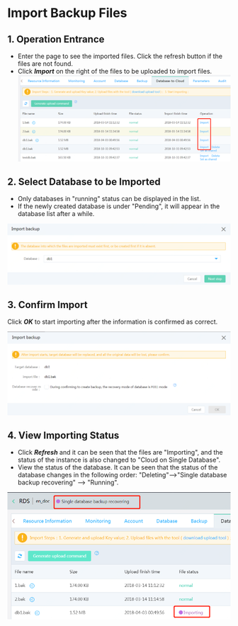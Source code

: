 # Import Backup Files
## 1. Operation Entrance
- Enter the page to see the imported files. Click the refresh button if the files are not found.
- Click ***Import*** on the right of the files to be uploaded to import files.
![Import Backup 1](../../../image/RDS/Import-Backup-1.png)

## 2. Select Database to be Imported
- Only databases in "running" status can be displayed in the list.
- If the newly created database is under "Pending", it will appear in the database list after a while.

![Import Backup 2](../../../image/RDS/Import-Backup-2.png)

## 3. Confirm Import
Click ***OK*** to start importing after the information is confirmed as correct.

![Import Backup 3](../../../image/RDS/Import-Backup-3.png)
         
## 4. View Importing Status
- Click ***Refresh*** and it can be seen that the files are "Importing", and the status of the instance is also changed to "Cloud on Single Database". 
- View the status of the database. It can be seen that the status of the database changes in the following order: "Deleting"-->"Single database backup recovering" --> "Running".

![Import Backup 4](../../../image/RDS/Import-Backup-4.png)

